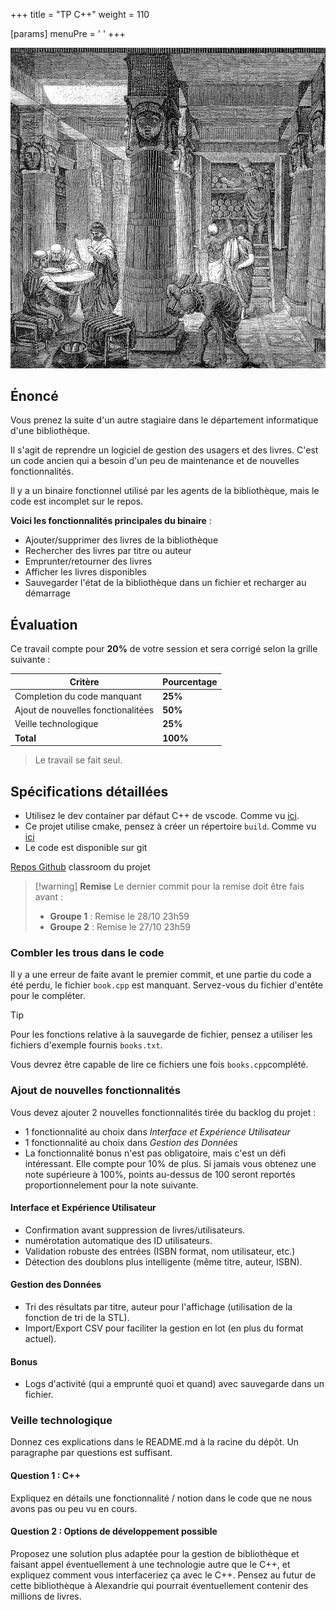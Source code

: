 +++
title = "TP C++"
weight = 110

[params]
  menuPre = '<i class="fa-solid fa-flask"></i> '
+++

![alt text](alexandrie.png?width=20vw)
## Énoncé

Vous prenez la suite d'un autre stagiaire dans le département informatique d'une bibliothèque.

Il s'agit de reprendre un logiciel de gestion des usagers et des livres. C'est un code ancien qui a besoin d'un peu de maintenance et de nouvelles fonctionnalités.

Il y a un binaire fonctionnel utilisé par les agents de la bibliothèque, mais le code est incomplet sur le repos.

**Voici les fonctionnalités principales du binaire** :
- Ajouter/supprimer des livres de la bibliothèque
- Rechercher des livres par titre ou auteur
- Emprunter/retourner des livres
- Afficher les livres disponibles
- Sauvegarder l'état de la bibliothèque dans un fichier et recharger au démarrage

## Évaluation

Ce travail compte pour **20%** de votre session et sera corrigé selon la grille suivante :

|Critère|Pourcentage|
|---|---|
| Completion du code manquant | **25%** |
| Ajout de nouvelles fonctionalitées | **50%** |
| Veille technologique | **25%** |
|**Total**| **100%** |

> Le travail se fait seul.

## Spécifications détaillées

- Utilisez le dev container par défaut C++ de vscode. Comme vu [ici](../introduction/#un-premier-programme).
- Ce projet utilise cmake, pensez à créer un répertoire `build`. Comme vu [ici](../fonctions/#cmake)
- Le code est disponible sur git

[<i class="fa-brands fa-github"></i> Repos Github](https://classroom.github.com/a/c3m8ThN0) classroom du projet

> [!warning] **Remise**
> Le dernier commit pour la remise doit être fais avant :
> - **Groupe 1** : Remise le 28/10 23h59
> - **Groupe 2** : Remise le 27/10 23h59

### Combler les trous dans le code

Il y a une erreur de faite avant le premier commit, et une partie du code a été perdu, le fichier `book.cpp` est manquant. Servez-vous du fichier d'entête pour le compléter.

> [!tip]
> Pour les fonctions relative à la sauvegarde de fichier, pensez a utiliser les fichiers d'exemple fournis `books.txt`.
>
> Vous devrez être capable de lire ce fichiers une fois `books.cpp`complété.

### Ajout de nouvelles fonctionnalités

Vous devez ajouter 2 nouvelles fonctionnalités tirée du backlog du projet : 
- 1 fonctionnalité au choix dans *Interface et Expérience Utilisateur*
- 1 fonctionnalité au choix dans *Gestion des Données*
- La fonctionnalité bonus n'est pas obligatoire, mais c'est un défi intéressant. Elle compte pour 10% de plus. Si jamais vous obtenez une note supérieure à 100%, points au-dessus de 100 seront reportés proportionnelement pour la note suivante.

#### Interface et Expérience Utilisateur

- Confirmation avant suppression de livres/utilisateurs.
- numérotation automatique des ID utilisateurs.
- Validation robuste des entrées (ISBN format, nom utilisateur, etc.)
- Détection des doublons plus intelligente (même titre, auteur, ISBN).

#### Gestion des Données

- Tri des résultats par titre, auteur pour l'affichage (utilisation de la fonction de tri de la STL).
- Import/Export CSV pour faciliter la gestion en lot (en plus du format actuel).

#### Bonus
- Logs d'activité (qui a emprunté quoi et quand) avec sauvegarde dans un fichier.

### Veille technologique
Donnez ces explications dans le README.md à la racine du dépôt. Un paragraphe par questions est suffisant.

#### Question 1 : C++
Expliquez en détails une fonctionnalité / notion dans le code que ne nous avons pas ou peu vu en cours.

#### Question 2 : Options de développement possible
Proposez une solution plus adaptée pour la gestion de bibliothèque et faisant appel éventuellement à une technologie autre que le C++, et expliquez comment vous interfaceriez ça avec le C++. Pensez au futur de cette bibliothèque à Alexandrie qui pourrait éventuellement contenir des millions de livres.